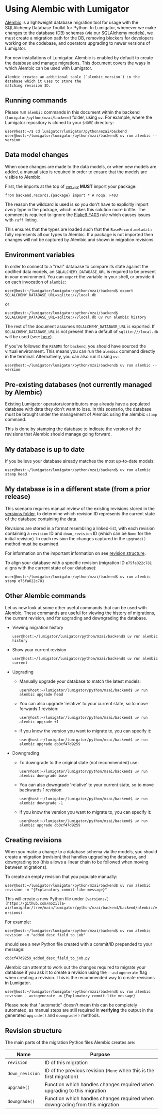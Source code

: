 # Using Alembic with Lumigator

[Alembic](https://alembic.sqlalchemy.org/en/latest/) is a lightweight database migration tool for
usage with the SQLAlchemy Database Toolkit for Python. In Lumigator, whenever we make changes to the
database (DB) schemas (via our SQLAlchemy models), we must create a migration path for the DB,
removing blockers for developers working on the codebase, and operators upgrading to newer versions
of Lumigator.

For new installations of Lumigator, Alembic is enabled by default to create the database and manage
migrations. This document covers the ways in which Alembic can be used with Lumigator.

```{note}
Alembic creates an additional table (`alembic_version`) in the database which it uses to store the
matching revision ID.
```

## Running commands

Please run `alembic` commands in this document within the backend (`lumigator/python/mzai/backend`) folder, using `uv`. For example, where the Lumigator repository is cloned to your `$HOME` directory:

```console
user@host:~/$ cd lumigator/lumigator/python/mzai/backend
user@host:~/lumigator/lumigator/python/mzai/backend$ uv run alembic --version
```

## Data model changes

When code changes are made to the data models, or when new models are added, a manual step is
required in order to ensure that the models are visible to Alembic.

First, the imports at the top of [`env.py`](https://github.com/mozilla-ai/lumigator/blob/main/lumigator/python/mzai/backend/backend/alembic/env.py)
**MUST** import your package:

`from backend.records.{package} import * # noqa: F403`

The reason the wildcard is used is so you don't have to explicitly import *every* type in the
package, which makes this solution more brittle. The comment is required to ignore the
[Flake8 F403](https://www.flake8rules.com/rules/F403.html) rule which causes issues with `ruff`
linting.

This ensures that the types are loaded such that the `BaseRecord.metadata` fully represents all our
types to Alembic. If a package is not imported then changes will not be captured by Alembic and
shown in migration revisions.

## Environment variables

In order to connect to a "real" database to compare its state against the codified data models, an
`SQLALCHEMY_DATABASE_URL` is required to be present in your environment. You can `export` the
variable in your shell, or provide it on each invocation of `alembic`:

```console
user@host:~/lumigator/lumigator/python/mzai/backend$ export SQLALCHEMY_DATABASE_URL=sqlite:///local.db
```

or

```console
user@host:~/lumigator/lumigator/python/mzai/backend$ SQLALCHEMY_DATABASE_URL=sqlite:///local.db uv run alembic history
```

The rest of the document assumes `SQLALCHEMY_DATABASE_URL` is exported. If `SQLALCHEMY_DATABASE_URL`
is not present then a default of `sqlite:///local.db` will be used (see:
[here](https://github.com/mozilla-ai/lumigator/blob/d29a9b290ecb2e13c32cc5a846499ed605c42882/lumigator/python/mzai/backend/alembic.ini#L65)).

If you've followed the `README` for `backend`, you should have sourced the virtual environment. This
means you can run the `alembic` command directly in the terminal. Alternatively, you can also run it
using `uv`:

```console
user@host:~/lumigator/lumigator/python/mzai/backend$ uv run alembic --version
```

## Pre-existing databases (not currently managed by Alembic)

Existing Lumigator operators/contributors may already have a populated database with data they don't
want to lose. In this scenario, the database must be brought under the management of Alembic using
the alembic `stamp` command.

This is done by stamping the database to indicate the version of the revisions that Alembic should
manage going forward.

## My database is up to date

If you believe your database already matches the most up-to-date models:

```console
user@host:~/lumigator/lumigator/python/mzai/backend$ uv run alembic stamp head
```

## My database is in a different state (from a prior release)

This scenario requires manual review of the existing revisions stored in the
[versions folder](https://github.com/mozilla-ai/lumigator/tree/main/lumigator/python/mzai/backend/backend/alembic/versions),
to determine which revision ID represents the current state of the database containing the data.

Revisions are stored in a format resembling a linked-list, with each revision containing a
`revision` ID and `down_revision` ID (which can be `None` for the initial revision). In each
revision the changes captured in the `upgrade()` method must be examined.

For information on the important information on see [revision structure](#revision-structure).

To align your database with a specific revision (migration ID `e75fa022c781` aligns with the current
state of our database):

```console
user@host:~/lumigator/lumigator/python/mzai/backend$ uv run alembic stamp e75fa022c781
```

## Other Alembic commands

Let us now look at some other useful commands that can be used with Alembic. These commands are
useful for viewing the history of migrations, the current revision, and for upgrading and
downgrading the database.

- Viewing migration history

    ```console
    user@host:~/lumigator/lumigator/python/mzai/backend$ uv run alembic history
    ```

- Show your current revision

    ```console
    user@host:~/lumigator/lumigator/python/mzai/backend$ uv run alembic current
    ```

- Upgrading

    - Manually upgrade your database to match the latest models:

        ```console
        user@host:~/lumigator/lumigator/python/mzai/backend$ uv run alembic upgrade head
        ```

    - You can also upgrade 'relative' to your current state, so to move forwards 1 revision:

        ```console
        user@host:~/lumigator/lumigator/python/mzai/backend$ uv run alembic upgrade +1
        ```

    - If you know the version you want to migrate to, you can specify it:

        ```console
        user@host:~/lumigator/lumigator/python/mzai/backend$ uv run alembic upgrade cb3cf47d9259
        ```

- Downgrading

    - To downgrade to the original state (not recommended) use:

        ```console
        user@host:~/lumigator/lumigator/python/mzai/backend$ uv run alembic downgrade base
        ```

    - You can also downgrade 'relative' to your current state, so to move backwards 1 revision:

        ```console
        user@host:~/lumigator/lumigator/python/mzai/backend$ uv run alembic downgrade -1
        ```

    - If you know the version you want to migrate to, you can specify it:

        ```console
        user@host:~/lumigator/lumigator/python/mzai/backend$ uv run alembic upgrade cb3cf47d9259
        ````

## Creating revisions

When you make a change to a database schema via the models, you should create a migration (revision)
that handles upgrading the database, and downgrading too (this allows a linear chain to be followed
when moving between migrations).

To create an empty revision that you populate manually:

```console
user@host:~/lumigator/lumigator/python/mzai/backend$ uv run alembic revision -m "{Explanatory commit-like message}"
```

This will create a new Python file under `[versions/](https://github.com/mozilla-ai/lumigator/tree/main/lumigator/python/mzai/backend/backend/alembic/versions)`.

For example:

```console
user@host:~/lumigator/lumigator/python/mzai/backend$ uv run alembic revision -m "added desc field to job"
```

should see a new Python file created with a commit/ID prepended to your message:

`cb3cf47d9259_added_desc_field_to_job.py`

Alembic can attempt to work out the changes required to migrate your database if you ask it to
create a revision using the `--autogenerate` flag when creating a revision. This is the recommended
way to create revisions in Lumigator.

```console
user@host:~/lumigator/lumigator/python/mzai/backend$ uv run alembic revision --autogenerate -m {Explanatory commit-like message}
```

Please note that "automatic" doesn't mean this can be completely automated, as manual steps are
still required in **verifying** the output in the generated `upgrade()` and `downgrade()` methods.

## Revision structure

The main parts of the migration Python files Alembic creates are:

| Name            | Purpose                                                                      |
|-----------------|------------------------------------------------------------------------------|
| `revision`      | ID of this migration                                                         |
| `down_revision` | ID of the previous revision (`None` when this is the first migration)        |
| `upgrade()`     | Function which handles changes required when upgrading to this migration     |
| `downgrade()`   | Function which handles changes required when downgrading from this migration |
